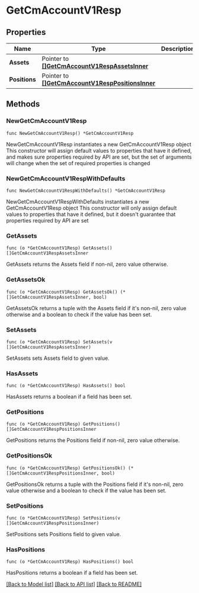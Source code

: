 # GetCmAccountV1Resp

## Properties

Name | Type | Description | Notes
------------ | ------------- | ------------- | -------------
**Assets** | Pointer to [**[]GetCmAccountV1RespAssetsInner**](GetCmAccountV1RespAssetsInner.md) |  | [optional] 
**Positions** | Pointer to [**[]GetCmAccountV1RespPositionsInner**](GetCmAccountV1RespPositionsInner.md) |  | [optional] 

## Methods

### NewGetCmAccountV1Resp

`func NewGetCmAccountV1Resp() *GetCmAccountV1Resp`

NewGetCmAccountV1Resp instantiates a new GetCmAccountV1Resp object
This constructor will assign default values to properties that have it defined,
and makes sure properties required by API are set, but the set of arguments
will change when the set of required properties is changed

### NewGetCmAccountV1RespWithDefaults

`func NewGetCmAccountV1RespWithDefaults() *GetCmAccountV1Resp`

NewGetCmAccountV1RespWithDefaults instantiates a new GetCmAccountV1Resp object
This constructor will only assign default values to properties that have it defined,
but it doesn't guarantee that properties required by API are set

### GetAssets

`func (o *GetCmAccountV1Resp) GetAssets() []GetCmAccountV1RespAssetsInner`

GetAssets returns the Assets field if non-nil, zero value otherwise.

### GetAssetsOk

`func (o *GetCmAccountV1Resp) GetAssetsOk() (*[]GetCmAccountV1RespAssetsInner, bool)`

GetAssetsOk returns a tuple with the Assets field if it's non-nil, zero value otherwise
and a boolean to check if the value has been set.

### SetAssets

`func (o *GetCmAccountV1Resp) SetAssets(v []GetCmAccountV1RespAssetsInner)`

SetAssets sets Assets field to given value.

### HasAssets

`func (o *GetCmAccountV1Resp) HasAssets() bool`

HasAssets returns a boolean if a field has been set.

### GetPositions

`func (o *GetCmAccountV1Resp) GetPositions() []GetCmAccountV1RespPositionsInner`

GetPositions returns the Positions field if non-nil, zero value otherwise.

### GetPositionsOk

`func (o *GetCmAccountV1Resp) GetPositionsOk() (*[]GetCmAccountV1RespPositionsInner, bool)`

GetPositionsOk returns a tuple with the Positions field if it's non-nil, zero value otherwise
and a boolean to check if the value has been set.

### SetPositions

`func (o *GetCmAccountV1Resp) SetPositions(v []GetCmAccountV1RespPositionsInner)`

SetPositions sets Positions field to given value.

### HasPositions

`func (o *GetCmAccountV1Resp) HasPositions() bool`

HasPositions returns a boolean if a field has been set.


[[Back to Model list]](../README.md#documentation-for-models) [[Back to API list]](../README.md#documentation-for-api-endpoints) [[Back to README]](../README.md)


